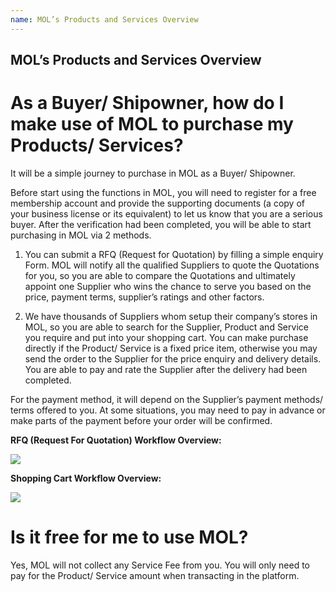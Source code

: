 ```yaml
---
name: MOL’s Products and Services Overview
---
```


## MOL’s Products and Services Overview

#  As a Buyer/ Shipowner, how do I make use of MOL to purchase my Products/ Services?

It will be a simple journey to purchase in MOL as a Buyer/ Shipowner. 

Before start using the functions in MOL, you will need to register for a free membership account and provide the supporting documents (a copy of your business license or its equivalent) to let us know that you are a serious buyer. After the verification had been completed, you will be able to start purchasing in MOL via 2 methods.

1.	You can submit a RFQ (Request for Quotation) by filling a simple enquiry Form. MOL will notify all the qualified Suppliers to quote the Quotations for you, so you are able to compare the Quotations and ultimately appoint one Supplier who wins the chance to serve you based on the price, payment terms, supplier’s ratings and other factors. 

2.	We have thousands of Suppliers whom setup their company’s stores in MOL, so you are able to search for the Supplier, Product and Service you require and put into your shopping cart. You can make purchase directly if the Product/ Service is a fixed price item, otherwise you may send the order to the Supplier for the price enquiry and delivery details. You are able to pay and rate the Supplier after the delivery had been completed.  

For the payment method, it will depend on the Supplier’s payment methods/ terms offered to you. At some situations, you may need to pay in advance or make parts of the payment before your order will be confirmed.

**RFQ (Request For Quotation) Workflow Overview:**

![](http://bwoil-file.oss-cn-hongkong.aliyuncs.com/cms/RFQ_Overview.png)

**Shopping Cart Workflow Overview:**

![](http://bwoil-file.oss-cn-hongkong.aliyuncs.com/cms/Shopping_Cart_Overview.png)

# Is it free for me to use MOL?

Yes, MOL will not collect any Service Fee from you. You will only need to pay for the Product/ Service amount when transacting in the platform.  


